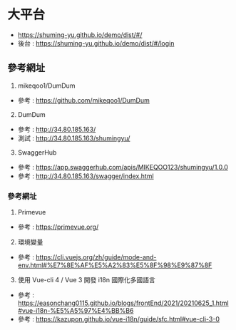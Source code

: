 # 大平台
- https://shuming-yu.github.io/demo/dist/#/
- 後台 : https://shuming-yu.github.io/demo/dist/#/login

## 參考網址

1. mikeqoo1/DumDum
- 參考 : https://github.com/mikeqoo1/DumDum

2. DumDum
- 參考 : http://34.80.185.163/
- 測試 : http://34.80.185.163/shumingyu/

3. SwaggerHub
- 參考 : https://app.swaggerhub.com/apis/MIKEQOO123/shumingyu/1.0.0
- 參考 : http://34.80.185.163/swagger/index.html

### 參考網址

1. Primevue
- 參考 : https://primevue.org/

2. 環境變量
- 參考 : https://cli.vuejs.org/zh/guide/mode-and-env.html#%E7%8E%AF%E5%A2%83%E5%8F%98%E9%87%8F

3. 使用 Vue-cli 4 / Vue 3 開發 i18n 國際化多國語言
- 參考 : https://easonchang0115.github.io/blogs/frontEnd/2021/20210625_1.html#vue-i18n-%E5%A5%97%E4%BB%B6
- 參考 : https://kazupon.github.io/vue-i18n/guide/sfc.html#vue-cli-3-0
